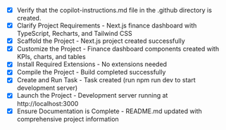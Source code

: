 <!-- Use this file to provide workspace-specific custom instructions to Copilot. -->

- [x] Verify that the copilot-instructions.md file in the .github directory is created.
- [x] Clarify Project Requirements - Next.js finance dashboard with TypeScript, Recharts, and Tailwind CSS
- [x] Scaffold the Project - Next.js project created successfully
- [x] Customize the Project - Finance dashboard components created with KPIs, charts, and tables
- [x] Install Required Extensions - No extensions needed
- [x] Compile the Project - Build completed successfully
- [x] Create and Run Task - Task created (run npm run dev to start development server)
- [x] Launch the Project - Development server running at http://localhost:3000
- [x] Ensure Documentation is Complete - README.md updated with comprehensive project information
